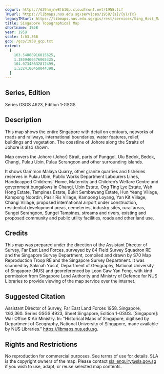 ```yaml
---
cogurl: https://d39hmjnw8fb16p.cloudfront.net/1958.tif
TMSurl: https://libmaps.nus.edu.sg/services/1958/{z}/{y}/{x}
legacyTMSurl: https://libmaps.nus.edu.sg/gis/rest/services/Sing_Hist_Maps/1958/MapServer/tile/{z}/{y}/{x}
title: Singapore Topographical Map
shortname: 1958
year: 1958
scale: 1:63,360
gcp: /gcp/1958_gcp.txt
extent:
  [
    103.54888916015625,
    1.1809466476065325,
    104.07348632812499,
    1.5324100450044398,
  ]
---
```


## Series, Edition

Series GSGS 4923, Edition 1-GSGS

## Description

This map shows the entire Singapore with detail on contours, networks of roads and railways, international boundaries, water features, relief, buildings and vegetation. The coastline of Johore along the Straits of Johore is also shown.

Map covers the Johore (Johor) Strait, parts of Punggol, Ulu Bedok, Bedok, Changi, Pulau Ubin, Pulau Serangoon and other surrounding islands.

It shows Gammon Malaya Quarry, other granite quarries and fisheries reserves in Pulau Ubin, Public Works Department Labourers Lines, Handicapped Childrens’ Home, Maternity and Children’s Welfare Centre and government bungalows in Changi, Ubin Estate, Ong Ting Lye Estate, Wah Hong Estate, Tampines Estate, Bukit Sembawang Estate, Hun Yeang Village, Kampong Noordin, Pasir Ris Village, Kampong Loyang, Yan Kit Village, Changi Village, proposed international airport under construction, residential development areas, cemeteries, industry sites, rural areas, Sungei Serangoon, Sungei Tampines, streams and rivers, existing and proposed community and public utility facilities, roads and other land use.

## Credits

This map was prepared under the direction of the Assistant Director of Survey, Far East Land Forces, surveyed by 84 Field Survey Squadron RE and the Singapore Survey Department, compiled and drawn by S70 Map Reproduction Troop RE and the Singapore Survey Department. It was scanned by Sakinah Yusof, Department of Geography, National University of Singapore (NUS) and georeferenced by Leon Gaw Yan Feng, with kind permission from Singapore Land Authority and Ministry of Defence for NUS Libraries to provide viewing of the map service over the internet.

## Suggested Citation

Assistant Director of Survey, Far East Land Forces 1958. Singapore, 1:63,360. Series GSGS 4923, Sheet Singapore, Edition 1-GSGS. [Singapore]: War Office & Air Ministry. In: "Historical Maps of Singapore, digitised by Department of Geography, National University of Singapore, made available by NUS Libraries." https://libmaps.nus.edu.sg.

## Rights and Restrictions

No reproduction for commercial purposes. See terms of use for details. SLA is the copyright owners of the map. Please contact sla_enquiry@sla.gov.sg if you wish to use, adapt, or reuse selected map contents.
